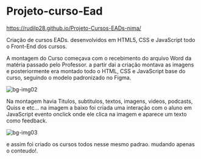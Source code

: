 # Projeto-curso-Ead
https://rudilp28.github.io/Projeto-Cursos-EADs-nima/

Criação de cursos EADs. desenvolvidos em HTML5, CSS e JavaScript todo o Front-End dos cursos.


A montagem do Curso começava com o recebimento do arquivo Word da matéria passado pelo Professor. a partir dai a criação
montava as imagens e posteriormente era montado todo o HTML, CSS e JavaScript base do curso, seguindo o modelo padronizado
no Figma.



![bg-img02](https://user-images.githubusercontent.com/46785525/76587223-f596fc00-64c1-11ea-8766-215e57019c4a.png)


Na montagem havia Titulos, subtitulos, textos, imagens, videos, podcasts, Quiss e etc...
na imagem a baixo foi criada uma interação com o aluno em JavaScript evento onclick onde ele clica na imagem e aparece um texto como feedback.

![bg-img03](https://user-images.githubusercontent.com/46785525/76587277-1d865f80-64c2-11ea-9f98-6122a026e669.png)

e assim foi criado os cursos todos nesse mesmo padrao. mudando apenas o conteudo!.
